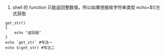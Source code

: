 1. shell 的 function 只能返回整数值，所以如果想接收字符串类型 echo+$()方式获取

```shell
get_str()
{
	echo "返回值"
}
echo `get_str` #写法一
echo $(get_str) #写法二
```
